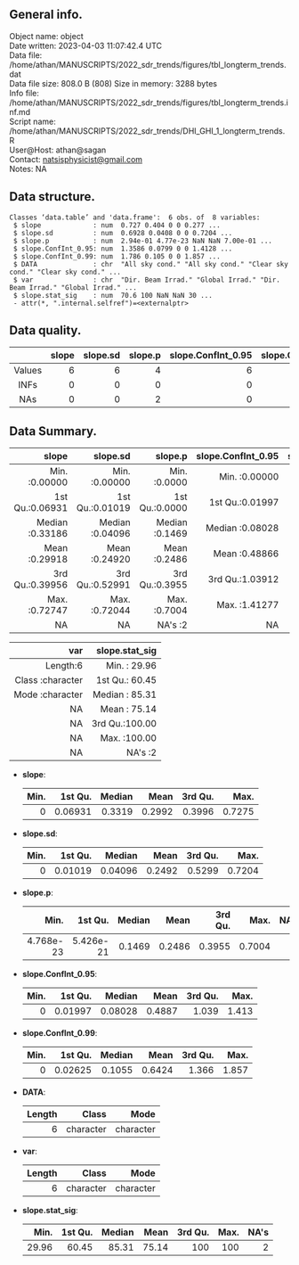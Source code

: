 <!-- This is a markdown file. -->


 General info.
---------------

Object name:    object      
Date written:   2023-04-03 11:07:42.4 UTC  
Data file:      /home/athan/MANUSCRIPTS/2022_sdr_trends/figures/tbl_longterm_trends.dat      
Data file size: 808.0 B (808) 
Size in memory: 3288 bytes      
Info file:      /home/athan/MANUSCRIPTS/2022_sdr_trends/figures/tbl_longterm_trends.inf.md      
Script name:    /home/athan/MANUSCRIPTS/2022_sdr_trends/DHI_GHI_1_longterm_trends.R      
User@Host:      athan@sagan   
Contact:        <natsisphysicist@gmail.com>      
Notes:          NA      


 Data structure.
-----------------

```
Classes ‘data.table’ and 'data.frame':	6 obs. of  8 variables:
 $ slope             : num  0.727 0.404 0 0 0.277 ...
 $ slope.sd          : num  0.6928 0.0408 0 0 0.7204 ...
 $ slope.p           : num  2.94e-01 4.77e-23 NaN NaN 7.00e-01 ...
 $ slope.ConfInt_0.95: num  1.3586 0.0799 0 0 1.4128 ...
 $ slope.ConfInt_0.99: num  1.786 0.105 0 0 1.857 ...
 $ DATA              : chr  "All sky cond." "All sky cond." "Clear sky cond." "Clear sky cond." ...
 $ var               : chr  "Dir. Beam Irrad." "Global Irrad." "Dir. Beam Irrad." "Global Irrad." ...
 $ slope.stat_sig    : num  70.6 100 NaN NaN 30 ...
 - attr(*, ".internal.selfref")=<externalptr> 
```


 Data quality.
---------------

| &nbsp; | slope | slope.sd | slope.p | slope.ConfInt_0.95 | slope.ConfInt_0.99 | DATA | var | slope.stat_sig |
|:------:|------:|---------:|--------:|-------------------:|-------------------:|-----:|----:|---------------:|
| Values |     6 |        6 |       4 |                  6 |                  6 |    0 |   0 |              4 |
|  INFs  |     0 |        0 |       0 |                  0 |                  0 |    0 |   0 |              0 |
|  NAs   |     0 |        0 |       2 |                  0 |                  0 |    0 |   0 |              2 |


 Data Summary.
---------------

|           slope |        slope.sd |        slope.p | slope.ConfInt_0.95 | slope.ConfInt_0.99 |             DATA |
|----------------:|----------------:|---------------:|-------------------:|-------------------:|-----------------:|
| Min.   :0.00000 | Min.   :0.00000 | Min.   :0.0000 |    Min.   :0.00000 |    Min.   :0.00000 |         Length:6 |
| 1st Qu.:0.06931 | 1st Qu.:0.01019 | 1st Qu.:0.0000 |    1st Qu.:0.01997 |    1st Qu.:0.02625 | Class :character |
| Median :0.33186 | Median :0.04096 | Median :0.1469 |    Median :0.08028 |    Median :0.10552 | Mode  :character |
| Mean   :0.29918 | Mean   :0.24920 | Mean   :0.2486 |    Mean   :0.48866 |    Mean   :0.64239 |               NA |
| 3rd Qu.:0.39956 | 3rd Qu.:0.52991 | 3rd Qu.:0.3955 |    3rd Qu.:1.03912 |    3rd Qu.:1.36603 |               NA |
| Max.   :0.72747 | Max.   :0.72044 | Max.   :0.7004 |    Max.   :1.41277 |    Max.   :1.85725 |               NA |
|              NA |              NA |      NA's   :2 |                 NA |                 NA |               NA |

 

|              var | slope.stat_sig |
|-----------------:|---------------:|
|         Length:6 | Min.   : 29.96 |
| Class :character | 1st Qu.: 60.45 |
| Mode  :character | Median : 85.31 |
|               NA | Mean   : 75.14 |
|               NA | 3rd Qu.:100.00 |
|               NA | Max.   :100.00 |
|               NA |      NA's   :2 |



  * **slope**:


    | Min. | 1st Qu. | Median |   Mean | 3rd Qu. |   Max. |
    |-----:|--------:|-------:|-------:|--------:|-------:|
    |    0 | 0.06931 | 0.3319 | 0.2992 |  0.3996 | 0.7275 |

  * **slope.sd**:


    | Min. | 1st Qu. |  Median |   Mean | 3rd Qu. |   Max. |
    |-----:|--------:|--------:|-------:|--------:|-------:|
    |    0 | 0.01019 | 0.04096 | 0.2492 |  0.5299 | 0.7204 |

  * **slope.p**:


    |      Min. |   1st Qu. | Median |   Mean | 3rd Qu. |   Max. | NA's |
    |----------:|----------:|-------:|-------:|--------:|-------:|-----:|
    | 4.768e-23 | 5.426e-21 | 0.1469 | 0.2486 |  0.3955 | 0.7004 |    2 |

  * **slope.ConfInt_0.95**:


    | Min. | 1st Qu. |  Median |   Mean | 3rd Qu. |  Max. |
    |-----:|--------:|--------:|-------:|--------:|------:|
    |    0 | 0.01997 | 0.08028 | 0.4887 |   1.039 | 1.413 |

  * **slope.ConfInt_0.99**:


    | Min. | 1st Qu. | Median |   Mean | 3rd Qu. |  Max. |
    |-----:|--------:|-------:|-------:|--------:|------:|
    |    0 | 0.02625 | 0.1055 | 0.6424 |   1.366 | 1.857 |

  * **DATA**:


    | Length |     Class |      Mode |
    |-------:|----------:|----------:|
    |      6 | character | character |

  * **var**:


    | Length |     Class |      Mode |
    |-------:|----------:|----------:|
    |      6 | character | character |

  * **slope.stat_sig**:


    |  Min. | 1st Qu. | Median |  Mean | 3rd Qu. | Max. | NA's |
    |------:|--------:|-------:|------:|--------:|-----:|-----:|
    | 29.96 |   60.45 |  85.31 | 75.14 |     100 |  100 |    2 |


<!-- end of list -->


